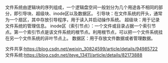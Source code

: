 文件系统由逻辑块的序列组成，一个逻辑盘空间一般划分为几个用途各不相同的部分，即引导块、超级块、inode区以及数据区。
引导块：在文件系统的开头，通常为一个扇区，其中存放引导程序，用于读入并启动操作系统。
超级块：用于记录文件系统的管理信息。
inode区（索引节点）：一个文件或目录占据一个索引节点。第一个索引节点是该文件系统的根节点。利用根节点，可以把一个文件系统挂在另一个文件系统的非叶节点上。
数据区：用于存放文件数据或者管理数据。


文件共享:https://blog.csdn.net/weixin_30824599/article/details/94985722
文件系统:https://blog.csdn.net/iteye_13411/article/details/82173888